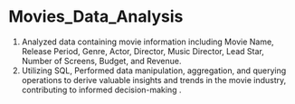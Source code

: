# Movies_Data_Analysis
1. Analyzed data containing movie information including Movie Name, Release Period, Genre, Actor, Director, Music Director, Lead Star, Number of Screens, Budget, and Revenue.
2. Utilizing SQL, Performed data manipulation, aggregation, and querying operations to derive valuable insights and trends in the movie industry, contributing to informed decision-making .
